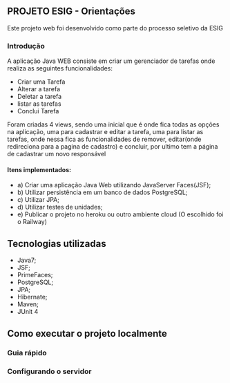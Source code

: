 ## PROJETO ESIG - Orientações

Este projeto web foi desenvolvido como parte do processo seletivo da ESIG

### Introdução

A aplicação Java WEB consiste em criar um gerenciador de tarefas onde realiza as seguintes funcionalidades:

- Criar uma Tarefa
- Alterar a tarefa
- Deletar a tarefa
- listar as tarefas
- Conclui Tarefa

Foram criadas 4 views, sendo uma inicial que é onde fica todas as opções na aplicação, uma para cadastrar e editar a tarefa, uma para listar as tarefas, onde nessa fica as funcionalidades de remover, editar(onde redireciona para a pagina de cadastro) e concluir, por ultimo tem a página 
de cadastrar um novo responsável

#### Itens implementados:

- a) Criar uma aplicação Java Web utilizando JavaServer Faces(JSF);
- b) Utilizar persistência em um banco de dados PostgreSQL;
- c) Utilizar JPA;
- d) Utilizar testes de unidades;
- e) Publicar o projeto no heroku ou outro ambiente cloud (O escolhido foi o Railway)

## Tecnologias utilizadas

- Java7;
- JSF;
- PrimeFaces;
- PostgreSQL;
- JPA;
- Hibernate;
- Maven;
- JUnit 4

## Como executar o projeto localmente

### Guia rápido

### Configurando o servidor
